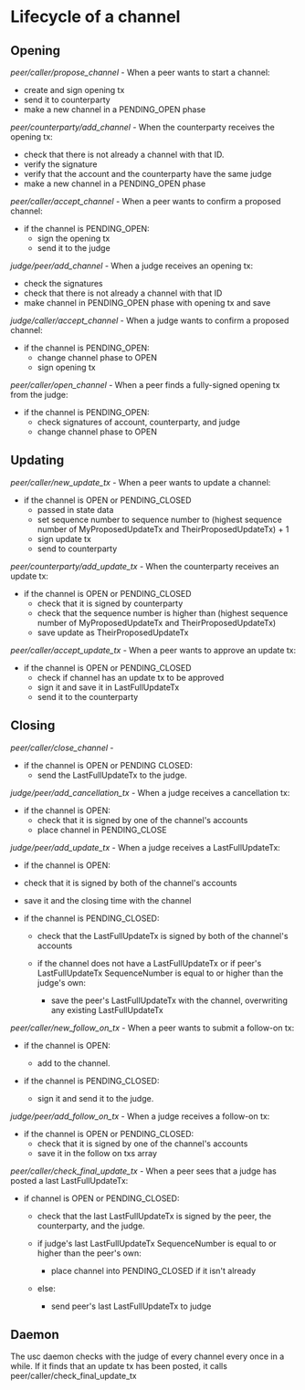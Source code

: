 # Lifecycle of a channel

## Opening


*peer/caller/propose_channel* - When a peer wants to start a channel:

- create and sign opening tx
- send it to counterparty
- make a new channel in a PENDING_OPEN phase


*peer/counterparty/add_channel* - When the counterparty receives the opening tx:

- check that there is not already a channel with that ID.
- verify the signature
- verify that the account and the counterparty have the same judge
- make a new channel in a PENDING_OPEN phase


*peer/caller/accept_channel* - When a peer wants to confirm a proposed channel:

- if the channel is PENDING_OPEN:
  - sign the opening tx
  - send it to the judge


*judge/peer/add_channel* - When a judge receives an opening tx:

- check the signatures
- check that there is not already a channel with that ID
- make channel in PENDING_OPEN phase with opening tx and save


*judge/caller/accept_channel* - When a judge wants to confirm a proposed channel:

- if the channel is PENDING_OPEN:
  - change channel phase to OPEN
  - sign opening tx


*peer/caller/open_channel* - When a peer finds a fully-signed opening tx from the judge:

- if the channel is PENDING_OPEN:
  - check signatures of account, counterparty, and judge
  - change channel phase to OPEN


## Updating


*peer/caller/new_update_tx* - When a peer wants to update a channel:

- if the channel is OPEN or PENDING_CLOSED
  - passed in state data
  - set sequence number to sequence number to (highest sequence number of MyProposedUpdateTx and TheirProposedUpdateTx) + 1
  - sign update tx
  - send to counterparty


*peer/counterparty/add_update_tx* - When the counterparty receives an update tx:

- if the channel is OPEN or PENDING_CLOSED
  - check that it is signed by counterparty
  - check that the sequence number is higher than (highest sequence number of MyProposedUpdateTx and TheirProposedUpdateTx)
  - save update as TheirProposedUpdateTx


*peer/caller/accept_update_tx* - When a peer wants to approve an update tx:

- if the channel is OPEN or PENDING_CLOSED
  - check if channel has an update tx to be approved
  - sign it and save it in LastFullUpdateTx
  - send it to the counterparty


## Closing

*peer/caller/close_channel* -

- if the channel is OPEN or PENDING CLOSED:
  - send the LastFullUpdateTx to the judge.


*judge/peer/add_cancellation_tx* - When a judge receives a cancellation tx:

- if the channel is OPEN:
  - check that it is signed by one of the channel's accounts
  - place channel in PENDING_CLOSE


*judge/peer/add_update_tx* - When a judge receives a LastFullUpdateTx:

 - if the channel is OPEN:
  - check that it is signed by both of the channel's accounts
  - save it and the closing time with the channel

- if the channel is PENDING_CLOSED:
  - check that the LastFullUpdateTx is signed by both of the channel's accounts

  - if the channel does not have a LastFullUpdateTx or if peer's LastFullUpdateTx SequenceNumber is equal to or higher than the judge's own:
    - save the peer's LastFullUpdateTx with the channel, overwriting any existing LastFullUpdateTx


*peer/caller/new_follow_on_tx* - When a peer wants to submit a follow-on tx:

- if the channel is OPEN:
  - add to the channel.

- if the channel is PENDING_CLOSED:
  - sign it and send it to the judge.


*judge/peer/add_follow_on_tx* - When a judge receives a follow-on tx:

- if the channel is OPEN or PENDING_CLOSED:
  - check that it is signed by one of the channel's accounts
  - save it in the follow on txs array


*peer/caller/check_final_update_tx* - When a peer sees that a judge has posted a last LastFullUpdateTx:

- if channel is OPEN or PENDING_CLOSED:
  - check that the last LastFullUpdateTx is signed by the peer, the counterparty, and the judge.

  - if judge's last LastFullUpdateTx SequenceNumber is equal to or higher than the peer's own:
    - place channel into PENDING_CLOSED if it isn't already
  - else:
    - send peer's last LastFullUpdateTx to judge


## Daemon

The usc daemon checks with the judge of every channel every once in a while. If it finds that an update tx has been posted, it calls peer/caller/check_final_update_tx
